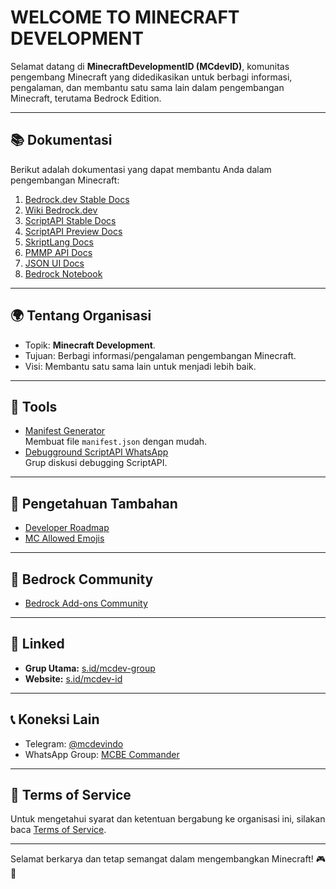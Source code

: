 # WELCOME TO MINECRAFT DEVELOPMENT

Selamat datang di **MinecraftDevelopmentID (MCdevID)**, komunitas pengembang Minecraft yang didedikasikan untuk berbagi informasi, pengalaman, dan membantu satu sama lain dalam pengembangan Minecraft, terutama Bedrock Edition.

---

## 📚 **Dokumentasi**
Berikut adalah dokumentasi yang dapat membantu Anda dalam pengembangan Minecraft:

1. [Bedrock.dev Stable Docs](https://bedrock.dev/docs/stable/)
2. [Wiki Bedrock.dev](https://wiki.bedrock.dev/)
3. [ScriptAPI Stable Docs](https://jaylydev.github.io/scriptapi-docs/latest/)
4. [ScriptAPI Preview Docs](https://jaylydev.github.io/scriptapi-docs/preview/)
5. [SkriptLang Docs](https://docs.skriptlang.org/docs.html)
6. [PMMP API Docs](https://apidoc.pmmp.io/)
7. [JSON UI Docs](https://pipangry.github.io/docs-starlib/)
8. [Bedrock Notebook](https://harryf1204.github.io/Bedrock-Notebook/materials/introduction.html)

---

## 🌍 **Tentang Organisasi**
- Topik: **Minecraft Development**.
- Tujuan: Berbagi informasi/pengalaman pengembangan Minecraft.
- Visi: Membantu satu sama lain untuk menjadi lebih baik.

---

## 🔧 **Tools**
- [Manifest Generator](https://nperma.github.io/manifest/index.html#)  
  Membuat file `manifest.json` dengan mudah.
- [Debugground ScriptAPI WhatsApp](https://chat.whatsapp.com/JnTV3wfWPljGDiyKQ5OsrC)  
  Grup diskusi debugging ScriptAPI.

---

## 🧠 **Pengetahuan Tambahan**
- [Developer Roadmap](https://roadmap.sh/)
- [MC Allowed Emojis](https://gist.github.com/tomasdev/92bde758ee8e65fa826717b24cfd0463)

---

## 🤝 **Bedrock Community**
- [Bedrock Add-ons Community](https://discord.com/invite/bedrock-add-ons-523663022053392405)

---

## 🔗 **Linked**
- **Grup Utama:** [s.id/mcdev-group](https://s.id/mcdev-group)
- **Website:** [s.id/mcdev-id](https://s.id/mcdev-id)

---

## 📞 **Koneksi Lain**
- Telegram: [@mcdevindo](https://t.me/mcdevindo)
- WhatsApp Group: [MCBE Commander](https://chat.whatsapp.com/Br4Z5GDqArQACJIOUvVDQA)

---

## 📜 **Terms of Service**
Untuk mengetahui syarat dan ketentuan bergabung ke organisasi ini, silakan baca [Terms of Service](./TOS).

---

Selamat berkarya dan tetap semangat dalam mengembangkan Minecraft! 🎮🚀
